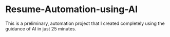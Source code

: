 # Resume-Automation-using-AI
This is a preliminary, automation project that I created completely using the guidance of AI in just 25 minutes. 
